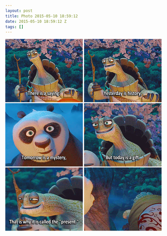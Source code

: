 ```yaml
---
layout: post
title: Photo 2015-05-10 18:59:12
date: 2015-05-10 18:59:12 Z
tags: []
---
```

![](/media/2015/05/118628476354_0.gif)
![](/media/2015/05/118628476354_1.gif)
![](/media/2015/05/118628476354_2.gif)
![](/media/2015/05/118628476354_3.gif)
![](/media/2015/05/118628476354_4.gif)
![](/media/2015/05/118628476354_5.gif)
